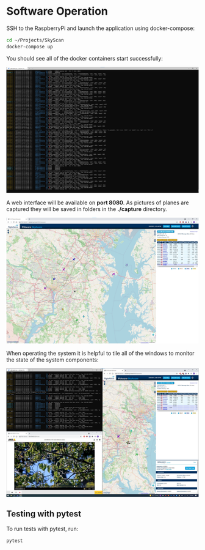 # Software Operation

SSH to the RaspberryPi and launch the application using docker-compose: 
```bash
cd ~/Projects/SkyScan
docker-compose up
```

You should see all of the docker containers start successfully:

<img src="assets/docker-compose.jpg" alt="A321" title="A321" width="800" />

A web interface will be available on **port 8080**. As pictures of planes are captured they will be saved in folders in the **./capture** directory.

<img src="assets/piaware.jpg" alt="A321" title="A321" width="800" />

When operating the system it is helpful to tile all of the windows to monitor the state of the system components:

<img src="assets/tiled-windows.jpg" alt="A321" title="A321" width="800" />

## Testing with pytest

To run tests with pytest, run:

```bash
pytest
```